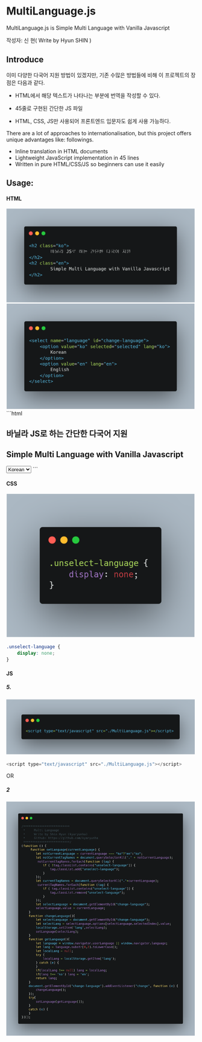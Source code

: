 # MultiLanguage.js

MultiLanguage.js is Simple Multi Language with Vanilla Javascript

작성자: 신 현( Write by Hyun SHIN )



## Introduce



이미 다양한 다국어 지원 방법이 있겠지만, 기존 수많은 방법들에 비해 이 프로젝트의 장점은 다음과 같다.

- HTML에서 해당 텍스트가 나타나는 부분에 번역을 작성할 수 있다.

- 45줄로 구현된 간단한 JS 파일

- HTML, CSS, JS만 사용되어 프론트엔드 입문자도 쉽게 사용 가능하다.



There are a lot of approaches to internationalisation, but this project offers unique advantages like: followings. 

- Inline translation in HTML documents
- Lightweight JavaScript implementation in 45 lines
- Written in pure HTML/CSS/JS so beginners can use it easily



## Usage:

#### HTML

<img src="./image/example-html.png" width="500px">
<img src="./image/example-select.png" width="500px">
```html
<h2 class="ko">
    바닐라 JS로 하는 간단한 다국어 지원
</h2>
<h2 class="en">
    Simple Multi Language with Vanilla Javascript
</h2> 

<select name="language" id="change-language">
	<option value="ko" selected="selected" lang="ko">
		Korean
	</option>
	<option value="en" lang="en">
      	English
	</option>
</select>
```


#### CSS

<img src="./image/example-css.png" width="500px">

```css
.unselect-language {
    display: none;
}
```

#### JS

##### 5.

<img src="./image/example-js-1.png" width="500px">

```js
<script type="text/javascript" src="./MultiLanguage.js"></script>
```


OR

##### 2

<img src="./image/example-js-2.png" width="500px">

